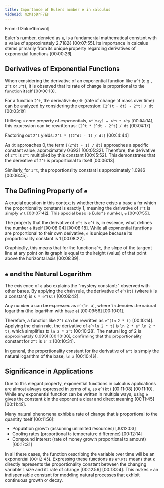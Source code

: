 ```yaml
---
title: Importance of Eulers number e in calculus
videoId: m2MIpDrF7Es
---
```


From: [[3blue1brown]] <br/> 

Euler's number, denoted as `e`, is a fundamental mathematical constant with a value of approximately 2.71828 <a class="yt-timestamp" data-t="00:07:55">[00:07:55]</a>. Its importance in calculus stems primarily from its unique property regarding derivatives of exponential functions <a class="yt-timestamp" data-t="00:00:26">[00:00:26]</a>.

## Derivatives of Exponential Functions

When considering the derivative of an exponential function like `a^t` (e.g., `2^t` or `3^t`), it is observed that its rate of change is proportional to the function itself <a class="yt-timestamp" data-t="00:06:13">[00:06:13]</a>.

For a function `2^t`, the derivative `dm/dt` (rate of change of mass over time) can be analyzed by considering the expression:
`[2^(t + dt) - 2^t] / dt` <a class="yt-timestamp" data-t="00:3:19">[00:03:19]</a>

Utilizing a core property of exponentials, `a^(x+y) = a^x * a^y` <a class="yt-timestamp" data-t="00:04:14">[00:04:14]</a>, this expression can be rewritten as:
`[2^t * 2^dt - 2^t] / dt` <a class="yt-timestamp" data-t="00:04:17">[00:04:17]</a>

Factoring out `2^t` yields:
`2^t * [(2^dt - 1) / dt]` <a class="yt-timestamp" data-t="00:04:44">[00:04:44]</a>

As `dt` approaches 0, the term `[(2^dt - 1) / dt]` approaches a specific constant value, approximately 0.6931 <a class="yt-timestamp" data-t="00:05:32">[00:05:32]</a>. Therefore, the derivative of `2^t` is `2^t` multiplied by this constant <a class="yt-timestamp" data-t="00:05:52">[00:05:52]</a>. This demonstrates that the derivative of `2^t` is proportional to itself <a class="yt-timestamp" data-t="00:06:13">[00:06:13]</a>.

Similarly, for `3^t`, the proportionality constant is approximately 1.0986 <a class="yt-timestamp" data-t="00:06:45">[00:06:45]</a>.

## The Defining Property of `e`

A crucial question in this context is whether there exists a base `a` for which the proportionality constant is exactly 1, meaning the derivative of `a^t` is simply `a^t` <a class="yt-timestamp" data-t="00:07:42">[00:07:42]</a>. This special base is Euler's number, `e` <a class="yt-timestamp" data-t="00:07:55">[00:07:55]</a>.

The property that the derivative of `e^t` is `e^t` is, in essence, what defines the number `e` itself <a class="yt-timestamp" data-t="00:08:04">[00:08:04]</a> <a class="yt-timestamp" data-t="00:08:18">[00:08:18]</a>. While all exponential functions are proportional to their own derivative, `e` is unique because its proportionality constant is 1 <a class="yt-timestamp" data-t="00:08:22">[00:08:22]</a>.

Graphically, this means that for the function `e^t`, the slope of the tangent line at any point on its graph is equal to the height (value) of that point above the horizontal axis <a class="yt-timestamp" data-t="00:08:39">[00:08:39]</a>.

## `e` and the Natural Logarithm

The existence of `e` also explains the "mystery constants" observed with other bases. By applying the chain rule, the derivative of `e^(kt)` (where `k` is a constant) is `k * e^(kt)` <a class="yt-timestamp" data-t="00:09:42">[00:09:42]</a>.

Any number `a` can be expressed as `e^(ln a)`, where `ln` denotes the natural logarithm (the logarithm with base `e`) <a class="yt-timestamp" data-t="00:09:56">[00:09:56]</a> <a class="yt-timestamp" data-t="00:10:01">[00:10:01]</a>.

Therefore, a function like `2^t` can be rewritten as `e^(ln 2 * t)` <a class="yt-timestamp" data-t="00:10:14">[00:10:14]</a>. Applying the chain rule, the derivative of `e^(ln 2 * t)` is `ln 2 * e^(ln 2 * t)`, which simplifies to `ln 2 * 2^t` <a class="yt-timestamp" data-t="00:10:28">[00:10:28]</a>. The natural log of 2 is approximately 0.6931 <a class="yt-timestamp" data-t="00:10:38">[00:10:38]</a>, confirming that the proportionality constant for `2^t` is `ln 2` <a class="yt-timestamp" data-t="00:10:34">[00:10:34]</a>.

In general, the proportionality constant for the derivative of `a^t` is simply the natural logarithm of the base, `ln a` <a class="yt-timestamp" data-t="00:10:46">[00:10:46]</a>.

## Significance in Applications

Due to this elegant property, exponential functions in calculus applications are almost always expressed in terms of `e`, as `e^(kt)` <a class="yt-timestamp" data-t="00:11:08">[00:11:08]</a> <a class="yt-timestamp" data-t="00:11:10">[00:11:10]</a>. While any exponential function can be written in multiple ways, using `e` gives the constant `k` in the exponent a clear and direct meaning <a class="yt-timestamp" data-t="00:11:45">[00:11:45]</a> <a class="yt-timestamp" data-t="00:11:49">[00:11:49]</a>.

Many natural phenomena exhibit a rate of change that is proportional to the quantity itself <a class="yt-timestamp" data-t="00:11:56">[00:11:56]</a>:
*   Population growth (assuming unlimited resources) <a class="yt-timestamp" data-t="00:12:03">[00:12:03]</a>
*   Cooling rates (proportional to temperature difference) <a class="yt-timestamp" data-t="00:12:14">[00:12:14]</a>
*   Compound interest (rate of money growth proportional to amount) <a class="yt-timestamp" data-t="00:12:31">[00:12:31]</a>

In all these cases, the function describing the variable over time will be an exponential <a class="yt-timestamp" data-t="00:12:45">[00:12:45]</a>. Expressing these functions as `e^(kt)` means that `k` directly represents the proportionality constant between the changing variable's size and its rate of change <a class="yt-timestamp" data-t="00:12:56">[00:12:56]</a> <a class="yt-timestamp" data-t="00:13:04">[00:13:04]</a>. This makes `e` an indispensable constant for modeling natural processes that exhibit continuous growth or decay.